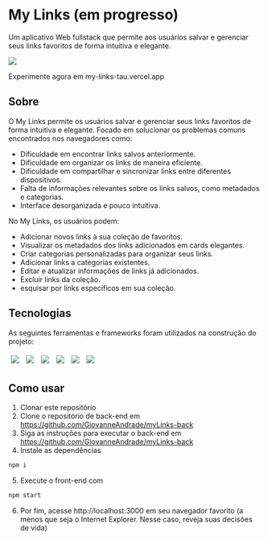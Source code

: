 # My Links (em progresso)
Um aplicativo Web fullstack que permite aos usuários salvar e gerenciar seus links favoritos de forma intuitiva e elegante.

<img src="/assets/myLinks.gif" />

Experimente agora em my-links-tau.vercel.app

## Sobre

O My Links permite os usuários salvar e gerenciar seus links favoritos de forma intuitiva e elegante. Focado em solucionar os problemas comuns encontrados nos navegadores como:

- Dificuldade em encontrar links salvos anteriormente.
- Dificuldade em organizar os links de maneira eficiente.
- Dificuldade em compartilhar e sincronizar links entre diferentes dispositivos.
- Falta de informações relevantes sobre os links salvos, como metadados e categorias.
- Interface desorganizada e pouco intuitiva.

No My Links, os usuários podem:

- Adicionar novos links à sua coleção de favoritos.
- Visualizar os metadados dos links adicionados em cards elegantes.
- Criar categorias personalizadas para organizar seus links.
- Adicionar links a categorias existentes.
- Editar e atualizar informações de links já adicionados.
- Excluir links da coleção.
- esquisar por links específicos em sua coleção.

## Tecnologias

As seguintes ferramentas e frameworks foram utilizados na construção do projeto:<br>

<p>
  <img style='margin: 5px;' src='https://img.shields.io/badge/styled-components%20-%2320232a.svg?&style=for-the-badge&color=b8679e&logo=styled-components&logoColor=%3a3a3a'>
  <img style='margin: 5px;' src='https://img.shields.io/badge/axios%20-%2320232a.svg?&style=for-the-badge&color=informational'>
  <img style='margin: 5px;' src="https://img.shields.io/badge/react-app%20-%2320232a.svg?&style=for-the-badge&color=60ddf9&logo=react&logoColor=%2361DAFB"/>
  <img style='margin: 5px;' src="https://img.shields.io/badge/react_route%20-%2320232a.svg?&style=for-the-badge&logo=react&logoColor=%2361DAFB"/>
  <img style='margin: 5px;' src='https://img.shields.io/badge/react-icons%20-%2320232a.svg?&style=for-the-badge&color=f28dc7&logo=react-icons&logoColor=%2361DAFB'>
  <img style='margin: 5px;' src="https://img.shields.io/badge/Material--UI-%2320232a.svg?style=for-the-badge&color=0081CB&logo=material-ui&logoColor=white" />

</p>

## Como usar

1. Clonar este repositório
2. Clone o repositório de back-end em https://github.com/GiovanneAndrade/myLinks-back
3. Siga as instruções para executar o back-end em https://github.com/GiovanneAndrade/myLinks-back
4. Instale as dependências

```bash
npm i
```

5. Execute o front-end com

```bash
npm start
```


6. Por fim, acesse http://localhost:3000 em seu navegador favorito (a menos que seja o Internet Explorer. Nesse caso, reveja suas decisões de vida)
